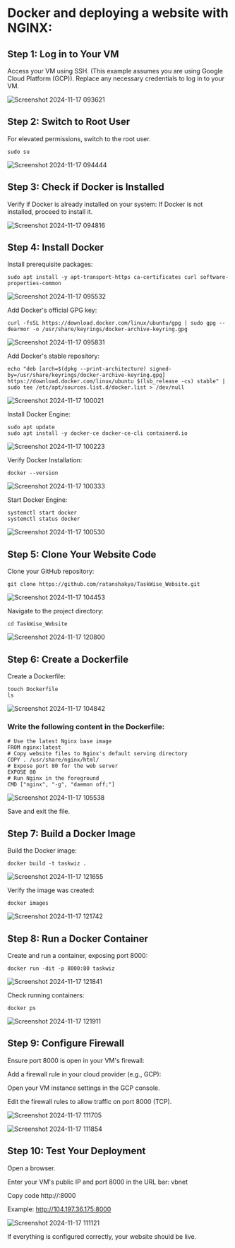 
# Docker and deploying a website with NGINX:

## Step 1: Log in to Your VM
Access your VM using SSH. (This example assumes you are using Google Cloud Platform (GCP)).
Replace any necessary credentials to log in to your VM.

![Screenshot 2024-11-17 093621](https://github.com/user-attachments/assets/3a555799-f45d-43dc-b0e6-edbdd33d6837)

## Step 2: Switch to Root User
For elevated permissions, switch to the root user.
```
sudo su
```
![Screenshot 2024-11-17 094444](https://github.com/user-attachments/assets/e764f8c9-8b43-4cea-8f7c-e9b31260d254)

## Step 3: Check if Docker is Installed
Verify if Docker is already installed on your system:
If Docker is not installed, proceed to install it.

![Screenshot 2024-11-17 094816](https://github.com/user-attachments/assets/a2837869-dd03-4134-a711-b63793925e80)

## Step 4: Install Docker
Install prerequisite packages:
```
sudo apt install -y apt-transport-https ca-certificates curl software-properties-common
```
![Screenshot 2024-11-17 095532](https://github.com/user-attachments/assets/295c42ec-caae-44af-9c31-5b009eca24be)

Add Docker's official GPG key:

```
curl -fsSL https://download.docker.com/linux/ubuntu/gpg | sudo gpg --dearmor -o /usr/share/keyrings/docker-archive-keyring.gpg
```
![Screenshot 2024-11-17 095831](https://github.com/user-attachments/assets/83c3c95c-24c2-41c7-8a1e-0ae836c79b65)


Add Docker's stable repository:
```
echo "deb [arch=$(dpkg --print-architecture) signed-by=/usr/share/keyrings/docker-archive-keyring.gpg] https://download.docker.com/linux/ubuntu $(lsb_release -cs) stable" | sudo tee /etc/apt/sources.list.d/docker.list > /dev/null
```
![Screenshot 2024-11-17 100021](https://github.com/user-attachments/assets/84148da3-ada0-418e-8e34-78a2794daeb3)


Install Docker Engine:
```
sudo apt update
sudo apt install -y docker-ce docker-ce-cli containerd.io
```
![Screenshot 2024-11-17 100223](https://github.com/user-attachments/assets/b4d3d017-7141-49ca-b1d1-7eaef9b92267)


Verify Docker Installation:
```
docker --version
```
![Screenshot 2024-11-17 100333](https://github.com/user-attachments/assets/0472691e-6608-43ae-bb08-bf45d1f049ec)

Start Docker Engine:
```
systemctl start docker
systemctl status docker
```
![Screenshot 2024-11-17 100530](https://github.com/user-attachments/assets/0d729deb-a09c-41db-a755-e04a7b446e66)

## Step 5: Clone Your Website Code
Clone your GitHub repository:
```
git clone https://github.com/ratanshakya/TaskWise_Website.git

```
![Screenshot 2024-11-17 104453](https://github.com/user-attachments/assets/0451e42d-29af-4ba7-bd19-9e143f0ccac0)

Navigate to the project directory:
```
cd TaskWise_Website
```
![Screenshot 2024-11-17 120800](https://github.com/user-attachments/assets/d05cc8b7-bc7d-4702-87f5-93695f1de2af)

## Step 6: Create a Dockerfile
Create a Dockerfile:
```
touch Dockerfile
ls
```
![Screenshot 2024-11-17 104842](https://github.com/user-attachments/assets/9a263abc-369a-48f3-9c44-d60c9c2a148b)


### Write the following content in the Dockerfile:
```
# Use the latest Nginx base image
FROM nginx:latest
# Copy website files to Nginx's default serving directory
COPY . /usr/share/nginx/html/
# Expose port 80 for the web server
EXPOSE 80
# Run Nginx in the foreground
CMD ["nginx", "-g", "daemon off;"]
```
![Screenshot 2024-11-17 105538](https://github.com/user-attachments/assets/ccc3db82-ec53-45d8-ab9c-106f50b5fac1)

Save and exit the file.


## Step 7: Build a Docker Image
Build the Docker image:
```
docker build -t taskwiz .
```
![Screenshot 2024-11-17 121655](https://github.com/user-attachments/assets/d86e11d9-f455-4212-a3dd-71828ddb0bf6)


Verify the image was created:
```
docker images
```
![Screenshot 2024-11-17 121742](https://github.com/user-attachments/assets/82abe1ba-dfa2-4880-876b-bc8fb9975238)


## Step 8: Run a Docker Container
Create and run a container, exposing port 8000:
```
docker run -dit -p 8000:80 taskwiz
```
![Screenshot 2024-11-17 121841](https://github.com/user-attachments/assets/38d4ea00-a37d-4868-90a7-f5b1b01536e5)

Check running containers:
```
docker ps
```
![Screenshot 2024-11-17 121911](https://github.com/user-attachments/assets/39509447-88e9-4971-be97-43b190bb5cd5)

## Step 9: Configure Firewall
Ensure port 8000 is open in your VM's firewall:

 Add a firewall rule in your cloud provider (e.g., GCP):

Open your VM instance settings in the GCP console.

Edit the firewall rules to allow traffic on port 8000 (TCP).

![Screenshot 2024-11-17 111705](https://github.com/user-attachments/assets/b2b2f257-59d2-4449-830c-7be178b7d7a1)

![Screenshot 2024-11-17 111854](https://github.com/user-attachments/assets/2dd2a366-e321-449f-89c9-84b9f8b96b75)


## Step 10: Test Your Deployment
Open a browser.

Enter your VM's public IP and port 8000 in the URL bar:
vbnet

Copy code
http://<your-vm-public-ip>:8000

Example:
http://104.197.36.175:8000

![Screenshot 2024-11-17 111121](https://github.com/user-attachments/assets/ecb3f496-8af9-4e2a-93a1-fd0e568d4949)


If everything is configured correctly, your website should be live.















